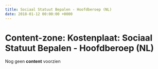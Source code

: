 ```yaml
---
title: Sociaal Statuut Bepalen - Hoofdberoep (NL)
date: 2018-01-12 00:00:00 +0000
---
```

# Content-zone: Kostenplaat: Sociaal Statuut Bepalen - Hoofdberoep (NL)

Nog geen **content** voorzien